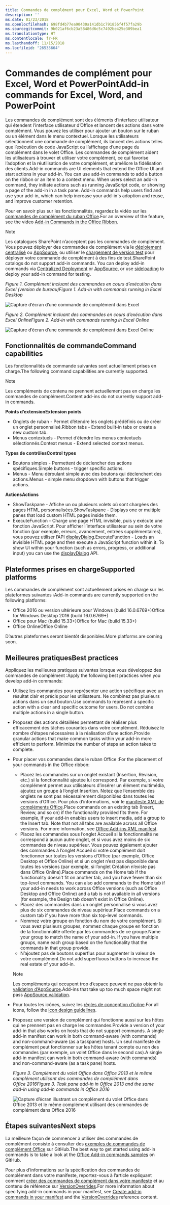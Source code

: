 ```yaml
---
title: Commandes de complément pour Excel, Word et PowerPoint
description: ''
ms.date: 01/23/2018
ms.openlocfilehash: 698fd4b77ea90430a141db1c791856f4f57fa29b
ms.sourcegitcommit: 9b021af6cb23a58486d6c5c7492be425e309bea1
ms.translationtype: HT
ms.contentlocale: fr-FR
ms.lasthandoff: 11/15/2018
ms.locfileid: "26533664"
---
```

# <a name="add-in-commands-for-excel-word-and-powerpoint"></a><span data-ttu-id="21186-102">Commandes de complément pour Excel, Word et PowerPoint</span><span class="sxs-lookup"><span data-stu-id="21186-102">Add-in commands for Excel, Word, and PowerPoint</span></span>

<span data-ttu-id="21186-p101">Les commandes de complément sont des éléments d’interface utilisateur qui étendent l’interface utilisateur d’Office et lancent des actions dans votre complément. Vous pouvez les utiliser pour ajouter un bouton sur le ruban ou un élément dans le menu contextuel. Lorsque les utilisateurs sélectionnent une commande de complément, ils lancent des actions telles que l’exécution de code JavaScript ou l’affichage d’une page du complément dans le volet Office. Les commandes de complément aident les utilisateurs à trouver et utiliser votre complément, ce qui favorise l’adoption et la réutilisation de votre complément, et améliore la fidélisation des clients.</span><span class="sxs-lookup"><span data-stu-id="21186-p101">Add-in commands are UI elements that extend the Office UI and start actions in your add-in. You can use add-in commands to add a button on the ribbon or an item to a context menu. When users select an add-in command, they initiate actions such as running JavaScript code, or showing a page of the add-in in a task pane. Add-in commands help users find and use your add-in, which can help increase your add-in's adoption and reuse, and improve customer retention.</span></span>

<span data-ttu-id="21186-107">Pour en savoir plus sur les fonctionnalités, regardez la vidéo sur les [commandes de complément du ruban Office](https://channel9.msdn.com/events/Build/2016/P551).</span><span class="sxs-lookup"><span data-stu-id="21186-107">For an overview of the feature, see the video [Add-in Commands in the Office Ribbon](https://channel9.msdn.com/events/Build/2016/P551).</span></span>

> [!NOTE]
> <span data-ttu-id="21186-p102">Les catalogues SharePoint n’acceptent pas les commandes de complément. Vous pouvez déployer des commandes de complément via le [déploiement centralisé](../publish/centralized-deployment.md) ou [AppSource](https://docs.microsoft.com/office/dev/store/submit-to-the-office-store), ou utiliser le [chargement de version test](../testing/create-a-network-shared-folder-catalog-for-task-pane-and-content-add-ins.md) pour déployer votre commande de complément à des fins de test.</span><span class="sxs-lookup"><span data-stu-id="21186-p102">SharePoint catalogs do not support add-in commands. You can deploy add-in commands via [Centralized Deployment](../publish/centralized-deployment.md) or [AppSource](https://docs.microsoft.com/office/dev/store/submit-to-the-office-store), or use [sideloading](../testing/create-a-network-shared-folder-catalog-for-task-pane-and-content-add-ins.md) to deploy your add-in command for testing.</span></span> 

<span data-ttu-id="21186-110">*Figure 1. Complément incluant des commandes en cours d’exécution dans Excel (version de bureau)*</span><span class="sxs-lookup"><span data-stu-id="21186-110">*Figure 1. Add-in with commands running in Excel Desktop*</span></span>

![Capture d’écran d’une commande de complément dans Excel](../images/add-in-commands-1.png)

<span data-ttu-id="21186-112">*Figure 2. Complément incluant des commandes en cours d’exécution dans Excel Online*</span><span class="sxs-lookup"><span data-stu-id="21186-112">*Figure 2. Add-in with commands running in Excel Online*</span></span>

![Capture d’écran d’une commande de complément dans Excel Online](../images/add-in-commands-2.png)

## <a name="command-capabilities"></a><span data-ttu-id="21186-114">Fonctionnalités de commande</span><span class="sxs-lookup"><span data-stu-id="21186-114">Command capabilities</span></span>
<span data-ttu-id="21186-115">Les fonctionnalités de commande suivantes sont actuellement prises en charge.</span><span class="sxs-lookup"><span data-stu-id="21186-115">The following command capabilities are currently supported.</span></span>

> [!NOTE]
> <span data-ttu-id="21186-116">Les compléments de contenu ne prennent actuellement pas en charge les commandes de complément.</span><span class="sxs-lookup"><span data-stu-id="21186-116">Content add-ins do not currently support add-in commands.</span></span>

<span data-ttu-id="21186-117">**Points d’extension**</span><span class="sxs-lookup"><span data-stu-id="21186-117">**Extension points**</span></span>

- <span data-ttu-id="21186-118">Onglets de ruban - Permet d’étendre les onglets prédéfinis ou de créer un onglet personnalisé.</span><span class="sxs-lookup"><span data-stu-id="21186-118">Ribbon tabs - Extend built-in tabs or create a new custom tab.</span></span>
- <span data-ttu-id="21186-119">Menus contextuels - Permet d’étendre les menus contextuels sélectionnés.</span><span class="sxs-lookup"><span data-stu-id="21186-119">Context menus - Extend selected context menus.</span></span>

<span data-ttu-id="21186-120">**Types de contrôles**</span><span class="sxs-lookup"><span data-stu-id="21186-120">**Control types**</span></span>

- <span data-ttu-id="21186-121">Boutons simples - Permettent de déclencher des actions spécifiques.</span><span class="sxs-lookup"><span data-stu-id="21186-121">Simple buttons - trigger specific actions.</span></span>
- <span data-ttu-id="21186-122">Menus - Menu déroulant simple avec des boutons qui déclenchent des actions.</span><span class="sxs-lookup"><span data-stu-id="21186-122">Menus - simple menu dropdown with buttons that trigger actions.</span></span>

<span data-ttu-id="21186-123">**Actions**</span><span class="sxs-lookup"><span data-stu-id="21186-123">**Actions**</span></span>

- <span data-ttu-id="21186-124">ShowTaskpane - Affiche un ou plusieurs volets où sont chargées des pages HTML personnalisées.</span><span class="sxs-lookup"><span data-stu-id="21186-124">ShowTaskpane - Displays one or multiple panes that load custom HTML pages inside them.</span></span>
- <span data-ttu-id="21186-p103">ExecuteFunction - Charge une page HTML invisible, puis y exécute une fonction JavaScript. Pour afficher l’interface utilisateur au sein de votre fonction (par exemple, erreurs, avancement, entrées supplémentaires), vous pouvez utiliser l’API [displayDialog](https://docs.microsoft.com/javascript/api/office/office.ui?view=office-js).</span><span class="sxs-lookup"><span data-stu-id="21186-p103">ExecuteFunction - Loads an invisible HTML page and then execute a JavaScript function within it. To show UI within your function (such as errors, progress, or additional input) you can use the [displayDialog](https://docs.microsoft.com/javascript/api/office/office.ui?view=office-js) API.</span></span>  

## <a name="supported-platforms"></a><span data-ttu-id="21186-127">Plateformes prises en charge</span><span class="sxs-lookup"><span data-stu-id="21186-127">Supported platforms</span></span>

<span data-ttu-id="21186-128">Les commandes de complément sont actuellement prises en charge sur les plateformes suivantes :</span><span class="sxs-lookup"><span data-stu-id="21186-128">Add-in commands are currently supported on the following platforms:</span></span>

- <span data-ttu-id="21186-129">Office 2016 ou version ultérieure pour Windows (build 16.0.6769+)</span><span class="sxs-lookup"><span data-stu-id="21186-129">Office for Windows Desktop 2016 (build 16.0.6769+)</span></span>
- <span data-ttu-id="21186-130">Office pour Mac (build 15.33+)</span><span class="sxs-lookup"><span data-stu-id="21186-130">Office for Mac (build 15.33+)</span></span>
- <span data-ttu-id="21186-131">Office Online</span><span class="sxs-lookup"><span data-stu-id="21186-131">Office Online</span></span>

<span data-ttu-id="21186-132">D’autres plateformes seront bientôt disponibles.</span><span class="sxs-lookup"><span data-stu-id="21186-132">More platforms are coming soon.</span></span>

## <a name="best-practices"></a><span data-ttu-id="21186-133">Meilleures pratiques</span><span class="sxs-lookup"><span data-stu-id="21186-133">Best practices</span></span>

<span data-ttu-id="21186-134">Appliquez les meilleures pratiques suivantes lorsque vous développez des commandes de complément :</span><span class="sxs-lookup"><span data-stu-id="21186-134">Apply the following best practices when you develop add-in commands:</span></span>

- <span data-ttu-id="21186-p104">Utilisez les commandes pour représenter une action spécifique avec un résultat clair et précis pour les utilisateurs. Ne combinez pas plusieurs actions dans un seul bouton.</span><span class="sxs-lookup"><span data-stu-id="21186-p104">Use commands to represent a specific action with a clear and specific outcome for users. Do not combine multiple actions in a single button.</span></span>
- <span data-ttu-id="21186-p105">Proposez des actions détaillées permettant de réaliser plus efficacement des tâches courantes dans votre complément. Réduisez le nombre d’étapes nécessaires à la réalisation d’une action.</span><span class="sxs-lookup"><span data-stu-id="21186-p105">Provide granular actions that make common tasks within your add-in more efficient to perform. Minimize the number of steps an action takes to complete.</span></span>
- <span data-ttu-id="21186-139">Pour placer vos commandes dans le ruban Office :</span><span class="sxs-lookup"><span data-stu-id="21186-139">For the placement of your commands in the Office ribbon:</span></span>
    - <span data-ttu-id="21186-p106">Placez les commandes sur un onglet existant (Insertion, Révision, etc.) si la fonctionnalité ajoutée lui correspond. Par exemple, si votre complément permet aux utilisateurs d’insérer un élément multimédia, ajoutez un groupe à l’onglet Insertion. Notez que l’ensemble des onglets ne sont pas nécessairement disponibles dans toutes les versions d’Office. Pour plus d’informations, voir le [manifeste XML de compléments Office](../develop/add-in-manifests.md).</span><span class="sxs-lookup"><span data-stu-id="21186-p106">Place commands on an existing tab (Insert, Review, and so on) if the functionality provided fits there. For example, if your add-in enables users to insert media, add a group to the Insert tab. Note that not all tabs are available across all Office versions. For more information, see [Office Add-ins XML manifest](../develop/add-in-manifests.md).</span></span> 
    - <span data-ttu-id="21186-p107">Placez les commandes sous l’onglet Accueil si la fonctionnalité ne correspond à aucun autre onglet, et si vous avez moins de six commandes de niveau supérieur. Vous pouvez également ajouter des commandes à l’onglet Accueil si votre complément doit fonctionner sur toutes les versions d’Office (par exemple, Office Desktop et Office Online) et si un onglet n’est pas disponible dans toutes les versions (par exemple, si l’onglet Création n’existe pas dans Office Online).</span><span class="sxs-lookup"><span data-stu-id="21186-p107">Place commands on the Home tab if the functionality doesn't fit on another tab, and you have fewer than six top-level commands. You can also add commands to the Home tab if your add-in needs to work across Office versions (such as Office Desktop and Office Online) and a tab is not available in all versions (for example, the Design tab doesn't exist in Office Online).</span></span>  
    - <span data-ttu-id="21186-145">Placez des commandes dans un onglet personnalisé si vous avez plus de six commandes de niveau supérieur.</span><span class="sxs-lookup"><span data-stu-id="21186-145">Place commands on a custom tab if you have more than six top-level commands.</span></span> 
    - <span data-ttu-id="21186-p108">Nommez votre groupe en fonction du nom de votre complément. Si vous avez plusieurs groupes, nommez chaque groupe en fonction de la fonctionnalité offerte par les commandes de ce groupe.</span><span class="sxs-lookup"><span data-stu-id="21186-p108">Name your group to match the name of your add-in. If you have multiple groups, name each group based on the functionality that the commands in that group provide.</span></span>
    - <span data-ttu-id="21186-148">N’ajoutez pas de boutons superflus pour augmenter la valeur de votre complément.</span><span class="sxs-lookup"><span data-stu-id="21186-148">Do not add superfluous buttons to increase the real estate of your add-in.</span></span>

     > [!NOTE]
     > <span data-ttu-id="21186-149">Les compléments qui occupent trop d’espace peuvent ne pas obtenir la [validation d’AppSource](https://docs.microsoft.com/office/dev/store/validation-policies).</span><span class="sxs-lookup"><span data-stu-id="21186-149">Add-ins that take up too much space might not pass [AppSource validation](https://docs.microsoft.com/office/dev/store/validation-policies).</span></span>

- <span data-ttu-id="21186-150">Pour toutes les icônes, suivez les [règles de conception d’icône](add-in-icons.md).</span><span class="sxs-lookup"><span data-stu-id="21186-150">For all icons, follow the [icon design guidelines](add-in-icons.md).</span></span>
- <span data-ttu-id="21186-151">Proposez une version de complément qui fonctionne aussi sur les hôtes qui ne prennent pas en charge les commandes.</span><span class="sxs-lookup"><span data-stu-id="21186-151">Provide a version of your add-in that also works on hosts that do not support commands. A single add-in manifest can work in both command-aware (with commands) and non-command-aware (as a taskpane) hosts.</span></span> <span data-ttu-id="21186-152">Un seul manifeste de complément peut fonctionner sur les hôtes tenant compte ou non des commandes (par exemple, un volet Office dans le second cas).</span><span class="sxs-lookup"><span data-stu-id="21186-152">A single add-in manifest can work in both command-aware (with commands) and non-command-aware (as a task pane) hosts.</span></span>

   <span data-ttu-id="21186-153">*Figure 3. Complément du volet Office dans Office 2013 et le même complément utilisant des commandes de complément dans Office 2016*</span><span class="sxs-lookup"><span data-stu-id="21186-153">*Figure 3. Task pane add-in in Office 2013 and the same add-in using add-in commands in Office 2016*</span></span>

   ![Capture d’écran illustrant un complément du volet Office dans Office 2013 et le même complément utilisant des commandes de complément dans Office 2016](../images/office-task-pane-add-ins.png)


## <a name="next-steps"></a><span data-ttu-id="21186-155">Étapes suivantes</span><span class="sxs-lookup"><span data-stu-id="21186-155">Next steps</span></span>

<span data-ttu-id="21186-156">La meilleure façon de commencer à utiliser des commandes de complément consiste à consulter des [exemples de commandes de complément Office](https://github.com/OfficeDev/Office-Add-in-Commands-Samples/) sur GitHub.</span><span class="sxs-lookup"><span data-stu-id="21186-156">The best way to get started using add-in commands is to take a look at the [Office Add-in commands samples](https://github.com/OfficeDev/Office-Add-in-Commands-Samples/) on GitHub.</span></span>

<span data-ttu-id="21186-157">Pour plus d’informations sur la spécification des commandes de complément dans votre manifeste, reportez-vous à l’article expliquant comment [créer des commandes de complément dans votre manifeste](../develop/create-addin-commands.md) et au contenu de référence sur [VersionOverrides](https://docs.microsoft.com/office/dev/add-ins/reference/manifest/versionoverrides?view=office-js).</span><span class="sxs-lookup"><span data-stu-id="21186-157">For more information about specifying add-in commands in your manifest, see [Create add-in commands in your manifest](../develop/create-addin-commands.md) and the [VersionOverrides](https://docs.microsoft.com/office/dev/add-ins/reference/manifest/versionoverrides?view=office-js) reference content.</span></span>
